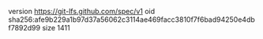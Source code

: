 version https://git-lfs.github.com/spec/v1
oid sha256:afe9b229a1b97d37a56062c3114ae469facc3810f7f6bad94250e4dbf7892d99
size 1411
